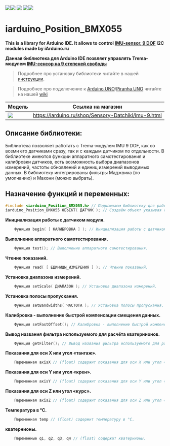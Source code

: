 [![](https://iarduino.ru/img/logo.svg)](https://iarduino.ru)[![](https://wiki.iarduino.ru/img/git-shop.svg?3)](https://iarduino.ru) [![](https://wiki.iarduino.ru/img/git-wiki.svg?2)](https://wiki.iarduino.ru) [![](https://wiki.iarduino.ru/img/git-lesson.svg?2)](https://lesson.iarduino.ru)[![](https://wiki.iarduino.ru/img/git-forum.svg?2)](http://forum.trema.ru)

# iarduino_Position_BMX055

**This is a library for Arduino IDE. It allows to control [IMU-sensor, 9 DOF](https://iarduino.ru/shop/Sensory-Datchiki/imu-9.html) I2C modules made by iArduino.ru**

**Данная библиотека для Arduino IDE позвляет управлять Trema-модулем [IMU-сенсор на 9 степеней свободы](https://iarduino.ru/shop/Sensory-Datchiki/imu-9.html)**

> Подробнее про установку библиотеки читайте в нашей [инструкции](https://wiki.iarduino.ru/page/Installing_librari/).

> Подробнее про подключение к [Arduino UNO](https://iarduino.ru/shop/boards/arduino-uno-r3.html)/[Piranha UNO](https://iarduino.ru/shop/boards/piranha-uno-r3.html) читайте на нашей [wiki](https://wiki.iarduino.ru/page/Trema_IMU9/)

| Модель | Ссылка на магазин |
|--|--|
| ![](https://wiki.iarduino.ru/img/resources/922/922.svg) | https://iarduino.ru/shop/Sensory-Datchiki/imu-9.html |

## Описание библиотеки:

Библиотека позволяет работать с Trema-модулем IMU 9 DOF, как со всеми его датчиками сразу, так и с каждым датчиком по отдельности. В библиотеке имеются функции аппаратного самотестирования и калибровки датчиков, есть возможность выбора диапазонов измерений, частоты обновлений и единиц измерений выводимых данных. В библиотеку интегрированы фильтры Маджвика (по умолчанию) и Махони (можно выбрать).

## Назначение функций и переменных:

```C++
#include <iarduino_Position_BMX055.h> // Подключаем библиотеку для работы с Trema-модулем IMU 9 DOF.
iarduino_Position_BMX055 ОБЪЕКТ( ДАТЧИК ); // Создаём объект указывая с каким датчиком модуля ему работать.
```

**Инициализация работы с датчиком модуля.**

```C++
    Функция begin( [ КАЛИБРОВКА ] ); // Инициализация работы с датчиком модуля.
```

**Выполнение аппаратного самотестирования.**

```C++
    Функция test(); // Выполнение аппаратного самотестирования.
```

**Чтение показаний.**

```C++
    Функция read( [ ЕДИНИЦЫ_ИЗМЕРЕНИЯ ] ); // Чтение показаний.
```

**Установка диапазона измерений.**

```C++
    Функция setScale( ДИАПАЗОН ); // Установка диапазона измерений.
```

**Установка полосы пропускания.**

```C++
    Функция setBandwidths( ЧАСТОТА ); // Установка полосы пропускания.
```

**Калибровка - выполнение быстрой компенсации смещения данных.**

```C++
    Функция setFastOffset(); // Калибровка - выполнение быстрой компенсации смещения данных.
```

**Вывод названия фильтра используемого для расчёта кватернионов.**

```C++
    Функция getFilter(); // Вывод названия фильтра используемого для расчёта кватернионов.
```

**Показания для оси X или угол «тангаж».**

```C++
    Переменная axisX // (float) содержит показания для оси X или угол «тангаж».
```

**Показания для оси Y или угол «крен».**

```C++
    Переменная axisY // (float) содержит показания для оси Y или угол «крен».
```

**Показания для оси Z или угол «курс».**

```C++
    Переменная axisZ // (float) содержит показания для оси Z или угол «курс».
```

**Температура в °С.**

```C++
    Переменная temp // (float) содержит температуру в °С.
```

**кватернионы.**

```C++
    Переменные q1, q2, q3, q4 // (float) содержат кватернионы.
```
